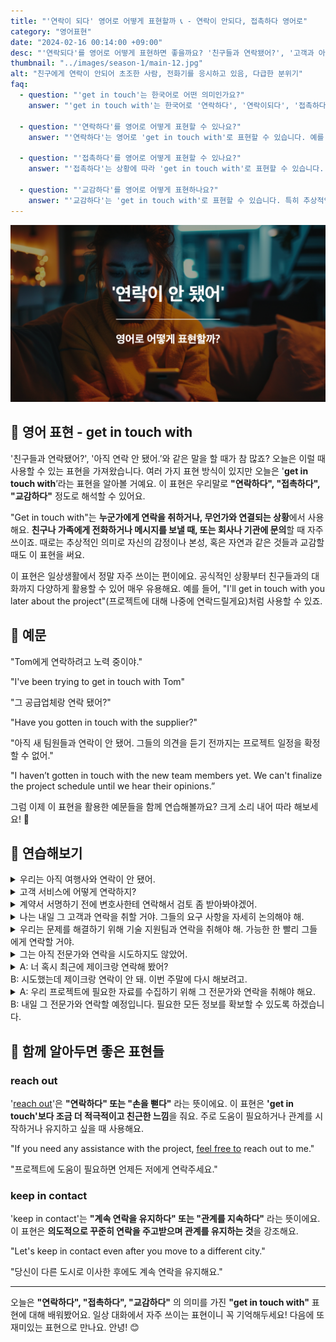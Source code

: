 ```yaml
---
title: "'연락이 되다' 영어로 어떻게 표현할까 📞 - 연락이 안되다, 접촉하다 영어로"
category: "영어표현"
date: "2024-02-16 00:14:00 +09:00"
desc: "'연락되다'를 영어로 어떻게 표현하면 좋을까요? '친구들과 연락됐어?', '고객과 아직 연락이 안 됐어' 등을 영어로 표현하는 법을 배워봅시다. 다양한 예문을 통해서 연습하고 본인의 표현으로 만들어 보세요."
thumbnail: "../images/season-1/main-12.jpg"
alt: "친구에게 연락이 안되어 초조한 사람, 전화기를 응시하고 있음, 다급한 분위기"
faq:
  - question: "'get in touch'는 한국어로 어떤 의미인가요?"
    answer: "'get in touch with'는 한국어로 '연락하다', '연락이되다', '접촉하다' 등으로 번역할 수 있습니다. 예를 들어, 'I'll get in touch with you later'는 '나중에 연락드릴게요'라는 의미입니다."

  - question: "'연락하다'를 영어로 어떻게 표현할 수 있나요?"
    answer: "'연락하다'는 영어로 'get in touch with'로 표현할 수 있습니다. 예를 들어, 'I'll get in touch with you later'는 '나중에 연락드릴게요'라는 의미입니다."

  - question: "'접촉하다'를 영어로 어떻게 표현할 수 있나요?"
    answer: "'접촉하다'는 상황에 따라 'get in touch with'로 표현할 수 있습니다. 예를 들어, 'We need to get in touch with the supplier'는 '우리는 공급업체와 접촉해야 해'라는 의미입니다."

  - question: "'교감하다'를 영어로 어떻게 표현하나요?"
    answer: "'교감하다'는 'get in touch with'로 표현할 수 있습니다. 특히 추상적인 개념과의 교감을 나타낼 때 사용합니다. 예를 들어, 'It's important to get in touch with your emotions'는 '감정과 교감하는 것이 중요하다'는 의미입니다."
---
```


![연락 되다 영어표현](../images/season-1/main-12.jpg)

## 🌟 영어 표현 - get in touch with

'친구들과 연락됐어?', '아직 연락 안 됐어.’와 같은 말을 할 때가 참 많죠? 오늘은 이럴 때 사용할 수 있는 표현을 가져왔습니다. 여러 가지 표현 방식이 있지만 오늘은 '**get in touch with**’라는 표현을 알아볼 거예요. 이 표현은 우리말로 **"연락하다", "접촉하다", "교감하다"** 정도로 해석할 수 있어요.

"Get in touch with"는 **누군가에게 연락을 취하거나, 무언가와 연결되는 상황**에서 사용해요. **친구나 가족에게 전화하거나 메시지를 보낼 때, 또는 회사나 기관에 문의**할 때 자주 쓰이죠. 때로는 추상적인 의미로 자신의 감정이나 본성, 혹은 자연과 같은 것들과 교감할 때도 이 표현을 써요.

이 표현은 일상생활에서 정말 자주 쓰이는 편이에요. 공식적인 상황부터 친구들과의 대화까지 다양하게 활용할 수 있어 매우 유용해요. 예를 들어, "I'll get in touch with you later about the project"(프로젝트에 대해 나중에 연락드릴게요)처럼 사용할 수 있죠.

<script async src="https://pagead2.googlesyndication.com/pagead/js/adsbygoogle.js?client=ca-pub-1465612013356152"
     crossorigin="anonymous"></script>
<!-- engple-horizontal-ad -->

<ins class="adsbygoogle"
     style="display:block"
     data-ad-client="ca-pub-1465612013356152"
     data-ad-slot="2106896038"
     data-ad-format="auto"
     data-full-width-responsive="true"></ins>

<script>
     (adsbygoogle = window.adsbygoogle || []).push({});
</script>

## 📖 예문

"Tom에게 연락하려고 노력 중이야."

"I've been trying to get in touch with Tom"

"그 공급업체랑 연락 됐어?"

"Have you gotten in touch with the supplier?"

"아직 새 팀원들과 연락이 안 됐어. 그들의 의견을 듣기 전까지는 프로젝트 일정을 확정할 수 없어."

"I haven’t gotten in touch with the new team members yet. We can't finalize the project schedule until we hear their opinions.”

그럼 이제 이 표현을 활용한 예문들을 함께 연습해볼까요? 크게 소리 내어 따라 해보세요! 🎉

## 💬 연습해보기

<details>
  <summary>우리는 아직 여행사와 연락이 안 됐어.</summary>
  <span>We haven't gotten in touch with the travel agency yet.</span>
</details>

<details>
  <summary>고객 서비스에 어떻게 연락하지?</summary>
  <span>How do I get in touch with customer service?</span>
</details>

<details>
 <summary>계약서 서명하기 전에 변호사한테 연락해서 검토 좀 받아봐야겠어.</summary>
  <span>We should get in touch with a lawyer to look over the contract before signing.</span>
</details>

<details>
  <summary>나는 내일 그 고객과 연락을 취할 거야. 그들의 요구 사항을 자세히 논의해야 해.</summary>
  <span>I will get in touch with the client tomorrow. We need to discuss their requirements in detail.</span>
</details>

<details>
  <summary>우리는 문제를 해결하기 위해 기술 지원팀과 연락을 취해야 해. 가능한 한 빨리 그들에게 연락할 거야.</summary>
  <span>We need to get in touch with the tech support team to solve the problem. We'll contact them as soon as possible.</span>
</details>

<details>
  <summary>그는 아직 전문가와 연락을 시도하지도 않았어.</summary>
  <span>He <a href="/blog/in-english/254.still/">still</a> hasn't tried to get in touch with the expert.</span>
</details>

<details>
  <summary>A: 너 혹시 최근에 제이크랑 연락해 봤어?<br>
B: 시도했는데 제이크랑 연락이 안 돼. 이번 주말에 다시 해보려고.</summary>
  <span>A: Have you tried getting in touch with Jake recently?<br>B: Yes, I've tried, but I haven't been able to get in touch with him. I'll try again this weekend.</span>

</details>

<details>
  <summary>A: 우리 프로젝트에 필요한 자료를 수집하기 위해 그 전문가와 연락을 취해야 해요.<br>
B: 내일 그 전문가와 연락할 예정입니다. 필요한 모든 정보를 확보할 수 있도록 하겠습니다.</summary>
  <span>A: We need to contact that expert to gather the information <a href="/blog/in-english/155.require/">required</a> for our project.<br>
B: Yes, I plan to get in touch with the expert tomorrow. I'll <a href="/blog/in-english/232.make-sure/">make sure</a> to collect all the necessary details.</span>
</details>

## 🤝 함께 알아두면 좋은 표현들

### reach out

'[reach out](/blog/in-english/231.reach-out/)'은 **"연락하다" 또는 "손을 뻗다"** 라는 뜻이에요. 이 표현은 **'get in touch'보다 조금 더 적극적이고 친근한 느낌**을 줘요. 주로 도움이 필요하거나 관계를 시작하거나 유지하고 싶을 때 사용해요.

"If you need any assistance with the project, <a href="/blog/얼마든지-영어표현/">feel free to</a> reach out to me."

"프로젝트에 도움이 필요하면 언제든 저에게 연락주세요."

### keep in contact

'keep in contact'는 **"계속 연락을 유지하다" 또는 "관계를 지속하다"** 라는 뜻이에요. 이 표현은 **의도적으로 꾸준히 연락을 주고받으며 관계를 유지하는 것**을 강조해요.

"Let's keep in contact even after you move to a different city."

"당신이 다른 도시로 이사한 후에도 계속 연락을 유지해요."

---

오늘은 **"연락하다", "접촉하다", "교감하다"** 의 의미를 가진 **"get in touch with"** 표현에 대해 배워봤어요. 일상 대화에서 자주 쓰이는 표현이니 꼭 기억해두세요! 다음에 또 재미있는 표현으로 만나요. 안녕! 😊
